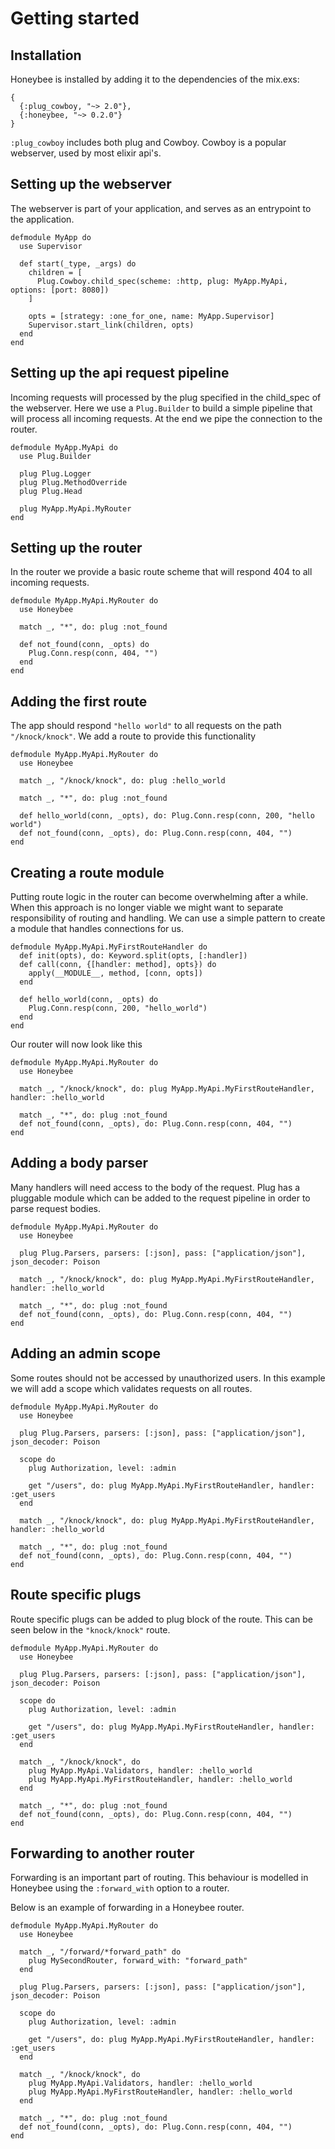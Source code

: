 # Getting started

## Installation
Honeybee is installed by adding it to the dependencies of the mix.exs:

```
{
  {:plug_cowboy, "~> 2.0"},
  {:honeybee, "~> 0.2.0"}
}
```

`:plug_cowboy` includes both plug and Cowboy. Cowboy is a popular webserver, used by most elixir api's.

## Setting up the webserver
The webserver is part of your application, and serves as an entrypoint to the application.

```
defmodule MyApp do
  use Supervisor

  def start(_type, _args) do
    children = [
      Plug.Cowboy.child_spec(scheme: :http, plug: MyApp.MyApi, options: [port: 8080])
    ]
    
    opts = [strategy: :one_for_one, name: MyApp.Supervisor]
    Supervisor.start_link(children, opts)
  end
end
```

## Setting up the api request pipeline
Incoming requests will processed by the plug specified in the child_spec of the webserver.
Here we use a `Plug.Builder` to build a simple pipeline that will process all incoming requests.
At the end we pipe the connection to the router.

```
defmodule MyApp.MyApi do
  use Plug.Builder

  plug Plug.Logger
  plug Plug.MethodOverride
  plug Plug.Head

  plug MyApp.MyApi.MyRouter
end
```

## Setting up the router
In the router we provide a basic route scheme that will respond 404 to all incoming requests.

```
defmodule MyApp.MyApi.MyRouter do
  use Honeybee

  match _, "*", do: plug :not_found
  
  def not_found(conn, _opts) do
    Plug.Conn.resp(conn, 404, "")
  end
end
```

## Adding the first route
The app should respond `"hello world"` to all requests on the path `"/knock/knock"`.
We add a route to provide this functionality

```
defmodule MyApp.MyApi.MyRouter do
  use Honeybee

  match _, "/knock/knock", do: plug :hello_world

  match _, "*", do: plug :not_found

  def hello_world(conn, _opts), do: Plug.Conn.resp(conn, 200, "hello world")
  def not_found(conn, _opts), do: Plug.Conn.resp(conn, 404, "")
end
```

## Creating a route module
Putting route logic in the router can become overwhelming after a while.
When this approach is no longer viable we might want to separate responsibility of routing and handling.
We can use a simple pattern to create a module that handles connections for us.

```
defmodule MyApp.MyApi.MyFirstRouteHandler do
  def init(opts), do: Keyword.split(opts, [:handler])
  def call(conn, {[handler: method], opts}) do
    apply(__MODULE__, method, [conn, opts])
  end

  def hello_world(conn, _opts) do
    Plug.Conn.resp(conn, 200, "hello_world")
  end
end
```

Our router will now look like this

```
defmodule MyApp.MyApi.MyRouter do
  use Honeybee

  match _, "/knock/knock", do: plug MyApp.MyApi.MyFirstRouteHandler, handler: :hello_world

  match _, "*", do: plug :not_found
  def not_found(conn, _opts), do: Plug.Conn.resp(conn, 404, "")
end
```

## Adding a body parser
Many handlers will need access to the body of the request.
Plug has a pluggable module which can be added to the request pipeline in order to parse request bodies.

```
defmodule MyApp.MyApi.MyRouter do
  use Honeybee

  plug Plug.Parsers, parsers: [:json], pass: ["application/json"], json_decoder: Poison

  match _, "/knock/knock", do: plug MyApp.MyApi.MyFirstRouteHandler, handler: :hello_world

  match _, "*", do: plug :not_found
  def not_found(conn, _opts), do: Plug.Conn.resp(conn, 404, "")
end
```

## Adding an admin scope
Some routes should not be accessed by unauthorized users.
In this example we will add a scope which validates requests on all routes.

```
defmodule MyApp.MyApi.MyRouter do
  use Honeybee

  plug Plug.Parsers, parsers: [:json], pass: ["application/json"], json_decoder: Poison

  scope do
    plug Authorization, level: :admin

    get "/users", do: plug MyApp.MyApi.MyFirstRouteHandler, handler: :get_users
  end

  match _, "/knock/knock", do: plug MyApp.MyApi.MyFirstRouteHandler, handler: :hello_world

  match _, "*", do: plug :not_found
  def not_found(conn, _opts), do: Plug.Conn.resp(conn, 404, "")
end
```

## Route specific plugs
Route specific plugs can be added to plug block of the route.
This can be seen below in the `"knock/knock"` route.

```
defmodule MyApp.MyApi.MyRouter do
  use Honeybee

  plug Plug.Parsers, parsers: [:json], pass: ["application/json"], json_decoder: Poison

  scope do
    plug Authorization, level: :admin

    get "/users", do: plug MyApp.MyApi.MyFirstRouteHandler, handler: :get_users
  end

  match _, "/knock/knock", do
    plug MyApp.MyApi.Validators, handler: :hello_world
    plug MyApp.MyApi.MyFirstRouteHandler, handler: :hello_world
  end

  match _, "*", do: plug :not_found
  def not_found(conn, _opts), do: Plug.Conn.resp(conn, 404, "")
end
```

## Forwarding to another router
Forwarding is an important part of routing.
This behaviour is modelled in Honeybee using the `:forward_with` option to a router.

Below is an example of forwarding in a Honeybee router.

```
defmodule MyApp.MyApi.MyRouter do
  use Honeybee

  match _, "/forward/*forward_path" do
    plug MySecondRouter, forward_with: "forward_path"
  end

  plug Plug.Parsers, parsers: [:json], pass: ["application/json"], json_decoder: Poison

  scope do
    plug Authorization, level: :admin

    get "/users", do: plug MyApp.MyApi.MyFirstRouteHandler, handler: :get_users
  end

  match _, "/knock/knock", do
    plug MyApp.MyApi.Validators, handler: :hello_world
    plug MyApp.MyApi.MyFirstRouteHandler, handler: :hello_world
  end

  match _, "*", do: plug :not_found
  def not_found(conn, _opts), do: Plug.Conn.resp(conn, 404, "")
end
```

